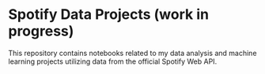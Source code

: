 # Spotify Data Projects (work in progress)
This repository contains notebooks related to my data analysis and machine learning projects utilizing data from the official Spotify Web API.
